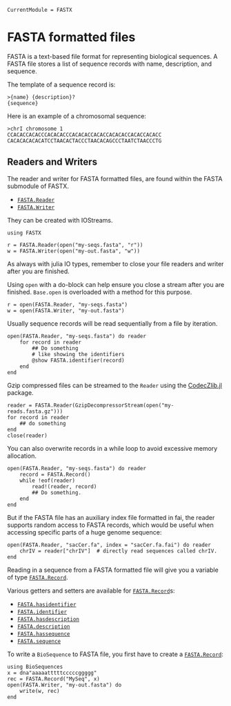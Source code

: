 ```@meta
CurrentModule = FASTX
```

# FASTA formatted files

FASTA is a text-based file format for representing biological sequences.
A FASTA file stores a list of sequence records with name, description, and
sequence.

The template of a sequence record is:

```
>{name} {description}?
{sequence}
```

Here is an example of a chromosomal sequence:

```
>chrI chromosome 1
CCACACCACACCCACACACCCACACACCACACCACACACCACACCACACC
CACACACACACATCCTAACACTACCCTAACACAGCCCTAATCTAACCCTG
```

## Readers and Writers
The reader and writer for FASTA formatted files, are found within the
FASTA submodule of FASTX.

- [`FASTA.Reader`](@ref)
- [`FASTA.Writer`](@ref)

They can be created with IOStreams.

```jlcon
using FASTX

r = FASTA.Reader(open("my-seqs.fasta", "r"))
w = FASTA.Writer(open("my-out.fasta", "w"))
```
As always with julia IO types, remember to close your file readers and writer
after you are finished.

Using `open` with a do-block can help ensure you close a stream after you are
finished. `Base.open` is overloaded with a method for this purpose.

```jlcon
r = open(FASTA.Reader, "my-seqs.fasta")
w = open(FASTA.Writer, "my-out.fasta")
```



Usually sequence records will be read sequentially from a file by iteration.

```jlcon
open(FASTA.Reader, "my-seqs.fasta") do reader
    for record in reader
        ## Do something
        # like showing the identifiers
        @show FASTA.identifier(record)
    end
end
```

Gzip compressed files can be streamed to the `Reader`
using the [CodecZlib.jl](https://github.com/JuliaIO/CodecZlib.jl) package.

```jlcon
reader = FASTA.Reader(GzipDecompressorStream(open("my-reads.fasta.gz")))
for record in reader
    ## do something
end
close(reader)
```

You can also overwrite records in a while loop to avoid excessive memory allocation.

```jlcon
open(FASTA.Reader, "my-seqs.fasta") do reader
    record = FASTA.Record()
    while !eof(reader)
        read!(reader, record)
        ## Do something.
    end
end
```

But if the FASTA file has an auxiliary index file formatted in fai, the reader
supports random access to FASTA records, which would be useful when accessing
specific parts of a huge genome sequence:

```jlcon
open(FASTA.Reader, "sacCer.fa", index = "sacCer.fa.fai") do reader
    chrIV = reader["chrIV"]  # directly read sequences called chrIV.
end
```

Reading in a sequence from a FASTA formatted file will give you a variable of
type [`FASTA.Record`](@ref).

Various getters and setters are available for [`FASTA.Record`](@ref)s:

- [`FASTA.hasidentifier`](@ref)
- [`FASTA.identifier`](@ref)
- [`FASTA.hasdescription`](@ref)
- [`FASTA.description`](@ref)
- [`FASTA.hassequence`](@ref)
- [`FASTA.sequence`](@ref)

To write a `BioSequence` to FASTA file, you first have to create a [`FASTA.Record`](@ref):

```jlcon
using BioSequences
x = dna"aaaaatttttcccccggggg"
rec = FASTA.Record("MySeq", x)
open(FASTA.Writer, "my-out.fasta") do
    write(w, rec)
end
```
